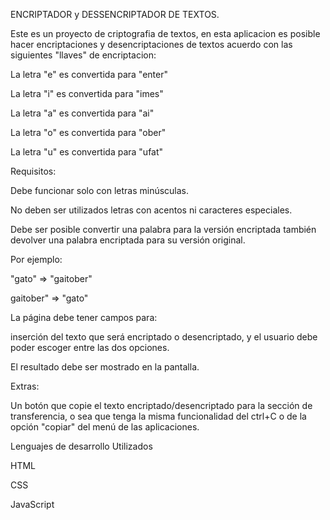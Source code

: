 ENCRIPTADOR y DESSENCRIPTADOR DE TEXTOS.

Este es un proyecto de criptografia de textos, en esta aplicacion es posible hacer encriptaciones y desencriptaciones de textos acuerdo con las siguientes "llaves" de encriptacion:

La letra "e" es convertida para "enter"

La letra "i" es convertida para "imes"

La letra "a" es convertida para "ai"

La letra "o" es convertida para "ober"

La letra "u" es convertida para "ufat"

Requisitos:

Debe funcionar solo con letras minúsculas.

No deben ser utilizados letras con acentos ni caracteres especiales.

Debe ser posible convertir una palabra para la versión encriptada también devolver una palabra encriptada para su versión original.

Por ejemplo:

"gato" => "gaitober"

gaitober" => "gato"

La página debe tener campos para:

inserción del texto que será encriptado o desencriptado, y el usuario debe poder escoger entre las dos opciones.

El resultado debe ser mostrado en la pantalla.

Extras:

Un botón que copie el texto encriptado/desencriptado para la sección de transferencia, o sea que tenga la misma funcionalidad del ctrl+C o de la opción "copiar" del menú de las aplicaciones.

Lenguajes de desarrollo Utilizados

HTML

CSS

JavaScript

